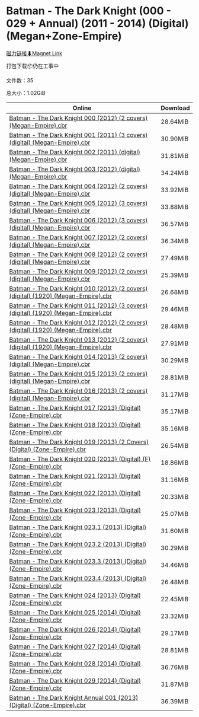 # Batman - The Dark Knight (000 - 029 + Annual) (2011 - 2014) (Digital) (Megan+Zone-Empire)

[磁力链接⬇Magnet Link](magnet:?xt=urn:btih:a9595af9cc0639dc03f1fb8c8846a8fa44fbee81&dn=Batman%20-%20The%20Dark%20Knight%20%28000%20-%20029%20%2B%20Annual%29%20%282011%20-%202014%29%20%28Digital%29%20%28Megan%2BZone-Empire%29)

打包下载📦仍在工事中

文件数：35

总大小：1.02GiB

Online | Download
--- | ---
[Batman - The Dark Knight 000 (2012) (2 covers) (Megan-Empire).cbr](https://github.com/alicewish/markdown/blob/master/comic/Batman-Dark-Knight-000-2012-2-covers-Megan-Empire-cbr.md) | 28.64MiB
[Batman - The Dark Knight 001 (2011) (3 covers) (digital) (Megan-Empire).cbr](https://github.com/alicewish/markdown/blob/master/comic/Batman-Dark-Knight-001-2011-3-covers-digital-Megan-Empire-cbr.md) | 30.90MiB
[Batman - The Dark Knight 002 (2011) (digital) (Megan-Empire).cbr](https://github.com/alicewish/markdown/blob/master/comic/Batman-Dark-Knight-002-2011-digital-Megan-Empire-cbr.md) | 31.81MiB
[Batman - The Dark Knight 003 (2012) (digital) (Megan-Empire).cbr](https://github.com/alicewish/markdown/blob/master/comic/Batman-Dark-Knight-003-2012-digital-Megan-Empire-cbr.md) | 34.24MiB
[Batman - The Dark Knight 004 (2012) (2 covers) (digital) (Megan-Empire).cbr](https://github.com/alicewish/markdown/blob/master/comic/Batman-Dark-Knight-004-2012-2-covers-digital-Megan-Empire-cbr.md) | 33.92MiB
[Batman - The Dark Knight 005 (2012) (3 covers) (digital) (Megan-Empire).cbr](https://github.com/alicewish/markdown/blob/master/comic/Batman-Dark-Knight-005-2012-3-covers-digital-Megan-Empire-cbr.md) | 33.88MiB
[Batman - The Dark Knight 006 (2012) (3 covers) (digital) (Megan-Empire).cbr](https://github.com/alicewish/markdown/blob/master/comic/Batman-Dark-Knight-006-2012-3-covers-digital-Megan-Empire-cbr.md) | 36.57MiB
[Batman - The Dark Knight 007 (2012) (2 covers) (digital) (Megan-Empire).cbr](https://github.com/alicewish/markdown/blob/master/comic/Batman-Dark-Knight-007-2012-2-covers-digital-Megan-Empire-cbr.md) | 36.34MiB
[Batman - The Dark Knight 008 (2012) (2 covers) (digital) (Megan-Empire).cbr](https://github.com/alicewish/markdown/blob/master/comic/Batman-Dark-Knight-008-2012-2-covers-digital-Megan-Empire-cbr.md) | 27.49MiB
[Batman - The Dark Knight 009 (2012) (2 covers) (digital) (Megan-Empire).cbr](https://github.com/alicewish/markdown/blob/master/comic/Batman-Dark-Knight-009-2012-2-covers-digital-Megan-Empire-cbr.md) | 25.39MiB
[Batman - The Dark Knight 010 (2012) (2 covers) (digital) (1920) (Megan-Empire).cbr](https://github.com/alicewish/markdown/blob/master/comic/Batman-Dark-Knight-010-2012-2-covers-digital-1920-Megan-Empire-cbr.md) | 26.68MiB
[Batman - The Dark Knight 011 (2012) (3 covers) (digital) (1920) (Megan-Empire).cbr](https://github.com/alicewish/markdown/blob/master/comic/Batman-Dark-Knight-011-2012-3-covers-digital-1920-Megan-Empire-cbr.md) | 29.46MiB
[Batman - The Dark Knight 012 (2012) (2 covers) (digital) (1920) (Megan-Empire).cbr](https://github.com/alicewish/markdown/blob/master/comic/Batman-Dark-Knight-012-2012-2-covers-digital-1920-Megan-Empire-cbr.md) | 28.48MiB
[Batman - The Dark Knight 013 (2012) (2 covers) (digital) (1920) (Megan-Empire).cbr](https://github.com/alicewish/markdown/blob/master/comic/Batman-Dark-Knight-013-2012-2-covers-digital-1920-Megan-Empire-cbr.md) | 27.91MiB
[Batman - The Dark Knight 014 (2013) (2 covers) (digital) (Megan-Empire).cbr](https://github.com/alicewish/markdown/blob/master/comic/Batman-Dark-Knight-014-2013-2-covers-digital-Megan-Empire-cbr.md) | 30.29MiB
[Batman - The Dark Knight 015 (2013) (2 covers) (digital) (Megan-Empire).cbr](https://github.com/alicewish/markdown/blob/master/comic/Batman-Dark-Knight-015-2013-2-covers-digital-Megan-Empire-cbr.md) | 28.81MiB
[Batman - The Dark Knight 016 (2013) (2 covers) (digital) (Megan-Empire).cbr](https://github.com/alicewish/markdown/blob/master/comic/Batman-Dark-Knight-016-2013-2-covers-digital-Megan-Empire-cbr.md) | 31.17MiB
[Batman - The Dark Knight 017 (2013) (Digital) (Zone-Empire).cbr](https://github.com/alicewish/markdown/blob/master/comic/Batman-Dark-Knight-017-2013-Digital-Zone-Empire-cbr.md) | 35.17MiB
[Batman - The Dark Knight 018 (2013) (Digital) (Zone-Empire).cbr](https://github.com/alicewish/markdown/blob/master/comic/Batman-Dark-Knight-018-2013-Digital-Zone-Empire-cbr.md) | 35.16MiB
[Batman - The Dark Knight 019 (2013) (2 Covers) (Digital) (Zone-Empire).cbr](https://github.com/alicewish/markdown/blob/master/comic/Batman-Dark-Knight-019-2013-2-Covers-Digital-Zone-Empire-cbr.md) | 26.54MiB
[Batman - The Dark Knight 020 (2013) (Digital) (F) (Zone-Empire).cbr](https://github.com/alicewish/markdown/blob/master/comic/Batman-Dark-Knight-020-2013-Digital-F-Zone-Empire-cbr.md) | 18.86MiB
[Batman - The Dark Knight 021 (2013) (Digital) (Zone-Empire).cbr](https://github.com/alicewish/markdown/blob/master/comic/Batman-Dark-Knight-021-2013-Digital-Zone-Empire-cbr.md) | 31.16MiB
[Batman - The Dark Knight 022 (2013) (Digital) (Zone-Empire).cbr](https://github.com/alicewish/markdown/blob/master/comic/Batman-Dark-Knight-022-2013-Digital-Zone-Empire-cbr.md) | 20.33MiB
[Batman - The Dark Knight 023 (2013) (Digital) (Zone-Empire).cbr](https://github.com/alicewish/markdown/blob/master/comic/Batman-Dark-Knight-023-2013-Digital-Zone-Empire-cbr.md) | 25.07MiB
[Batman - The Dark Knight 023.1 (2013) (Digital) (Zone-Empire).cbr](https://github.com/alicewish/markdown/blob/master/comic/Batman-Dark-Knight-023-1-2013-Digital-Zone-Empire-cbr.md) | 31.60MiB
[Batman - The Dark Knight 023.2 (2013) (Digital) (Zone-Empire).cbr](https://github.com/alicewish/markdown/blob/master/comic/Batman-Dark-Knight-023-2-2013-Digital-Zone-Empire-cbr.md) | 30.29MiB
[Batman - The Dark Knight 023.3 (2013) (Digital) (Zone-Empire).cbr](https://github.com/alicewish/markdown/blob/master/comic/Batman-Dark-Knight-023-3-2013-Digital-Zone-Empire-cbr.md) | 34.46MiB
[Batman - The Dark Knight 023.4 (2013) (Digital) (Zone-Empire).cbr](https://github.com/alicewish/markdown/blob/master/comic/Batman-Dark-Knight-023-4-2013-Digital-Zone-Empire-cbr.md) | 26.48MiB
[Batman - The Dark Knight 024 (2013) (Digital) (Zone-Empire).cbr](https://github.com/alicewish/markdown/blob/master/comic/Batman-Dark-Knight-024-2013-Digital-Zone-Empire-cbr.md) | 22.45MiB
[Batman - The Dark Knight 025 (2014) (Digital) (Zone-Empire).cbr](https://github.com/alicewish/markdown/blob/master/comic/Batman-Dark-Knight-025-2014-Digital-Zone-Empire-cbr.md) | 23.32MiB
[Batman - The Dark Knight 026 (2014) (Digital) (Zone-Empire).cbr](https://github.com/alicewish/markdown/blob/master/comic/Batman-Dark-Knight-026-2014-Digital-Zone-Empire-cbr.md) | 29.17MiB
[Batman - The Dark Knight 027 (2014) (Digital) (Zone-Empire).cbr](https://github.com/alicewish/markdown/blob/master/comic/Batman-Dark-Knight-027-2014-Digital-Zone-Empire-cbr.md) | 28.81MiB
[Batman - The Dark Knight 028 (2014) (Digital) (Zone-Empire).cbr](https://github.com/alicewish/markdown/blob/master/comic/Batman-Dark-Knight-028-2014-Digital-Zone-Empire-cbr.md) | 36.76MiB
[Batman - The Dark Knight 029 (2014) (Digital) (Zone-Empire).cbr](https://github.com/alicewish/markdown/blob/master/comic/Batman-Dark-Knight-029-2014-Digital-Zone-Empire-cbr.md) | 31.87MiB
[Batman - The Dark Knight Annual 001 (2013) (Digital) (Zone-Empire).cbr](https://github.com/alicewish/markdown/blob/master/comic/Batman-Dark-Knight-Annual-001-2013-Digital-Zone-Empire-cbr.md) | 36.39MiB